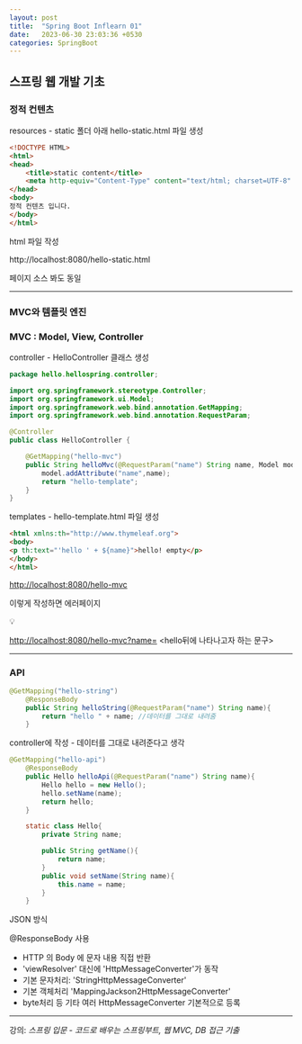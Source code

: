 ```yaml
---
layout: post
title:  "Spring Boot Inflearn 01"
date:   2023-06-30 23:03:36 +0530
categories: SpringBoot
---
```



## 스프링 웹 개발 기초

### 정적 컨텐츠


resources - static 폴더 아래 hello-static.html 파일 생성

```html
<!DOCTYPE HTML>
<html>
<head>
    <title>static content</title>
    <meta http-equiv="Content-Type" content="text/html; charset=UTF-8" />
</head>
<body>
정적 컨텐츠 입니다.
</body>
</html>
```

html 파일 작성

http://localhost:8080/hello-static.html


페이지 소스 봐도 동일

***

### MVC와 템플릿 엔진


### MVC : Model, View, Controller

controller - HelloController 클래스 생성

```java
package hello.hellospring.controller;

import org.springframework.stereotype.Controller;
import org.springframework.ui.Model;
import org.springframework.web.bind.annotation.GetMapping;
import org.springframework.web.bind.annotation.RequestParam;

@Controller
public class HelloController {

    @GetMapping("hello-mvc")
    public String helloMvc(@RequestParam("name") String name, Model model){
        model.addAttribute("name",name);
        return "hello-template";
    }
}
```

templates - hello-template.html 파일 생성

```html
<html xmlns:th="http://www.thymeleaf.org">
<body>
<p th:text="'hello ' + ${name}">hello! empty</p>
</body>
</html>
```



[http://localhost:8080/hello-mvc](http://localhost:8080/hello-mvc?name=spring)

이렇게 작성하면 에러페이지


💡

[http://localhost:8080/hello-mvc?name=](http://localhost:8080/hello-mvc?name=spring) <hello뒤에 나타나고자 하는 문구>


***

### API

```java
@GetMapping("hello-string")
    @ResponseBody
    public String helloString(@RequestParam("name") String name){
        return "hello " + name; //데이터를 그대로 내려줌
    }
```

controller에 작성 - 데이터를 그대로 내려준다고 생각



```java
@GetMapping("hello-api")
    @ResponseBody
    public Hello helloApi(@RequestParam("name") String name){
        Hello hello = new Hello();
        hello.setName(name);
        return hello;
    }

    static class Hello{
        private String name;

        public String getName(){
            return name;
        }
        public void setName(String name){
            this.name = name;
        }
    }
```


JSON 방식

@ResponseBody 사용

- HTTP 의 Body 에 문자 내용 직접 반환
- 'viewResolver' 대신에 'HttpMessageConverter'가 동작
- 기본 문자처리: 'StringHttpMessageConverter'
- 기본 객체처리 'MappingJackson2HttpMessageConverter'
- byte처리 등 기타 여러 HttpMessageConverter 기본적으로 등록

***

강의: 
*스프링 입문 - 코드로 배우는 스프링부트, 웹 MVC, DB 접근 기출*